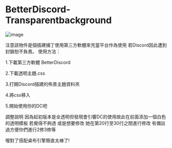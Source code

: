 # BetterDiscord-Transparentbackground
![image](https://media4.giphy.com/media/v1.Y2lkPTc5MGI3NjExeTFveGNwZzFkdnBka2FhczU3bXF6c3Jrb29vc2p1aHAwMHUwcnd6aCZlcD12MV9pbnRlcm5hbF9naWZfYnlfaWQmY3Q9Zw/MK2PeFh5Bc8mbVZiLE/giphy.gif)

注意該物件是個插建捕丁使用第三方軟體來充當平台作為使用
若Discord因此遭到封鎖恕不負責。
使用方法：

1.下載第三方軟體
BetterDiscord

2.下載透明主題.css

3.打開Discord插建的佈景主題資料夾

4.將css移入

5.開始使用你的DC吧


調整說明
因為起初版本是全透明但發現會引響DC的使用故此在前面添加一個白色的透明模板 若覺得不夠透 或是想要修改
她在第20行至30行之間進行修改
有備註過方便你們進行2修3修等

喔對了搭配桌布引擎簡直太棒了!
